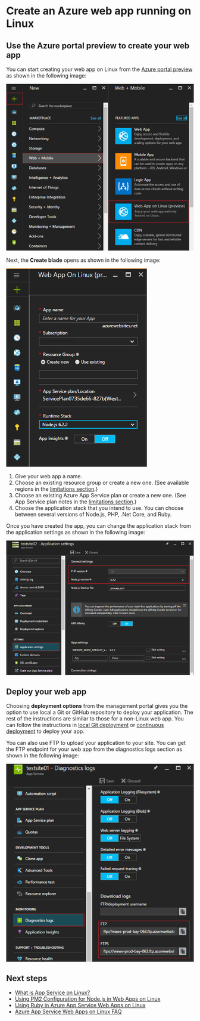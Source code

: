 <!-- not suitable for Mooncake -->

<properties
    pageTitle="Create an Azure web app running on Linux | Azure"
    description="Web app creation workflow for App Service on Linux."
    keywords="azure app service, web app, linux, oss"
    services="app-service"
    documentationcenter=""
    author="naziml"
    manager="erikre"
    editor="" />
<tags
    ms.assetid="3a71d10a-a0fe-4d28-af95-03b2860057d5"
    ms.service="app-service"
    ms.workload="na"
    ms.tgt_pltfrm="na"
    ms.devlang="na"
    ms.topic="article"
    ms.date="02/16/2017"
    wacn.date=""
    ms.author="naziml;wesmc" />

# Create an Azure web app running on Linux
## Use the Azure portal preview to create your web app
You can start creating your web app on Linux from the [Azure portal preview](https://portal.azure.cn) as shown in the following image:

![Start creating a web app on the Azure portal preview][1]

Next, the **Create blade** opens as shown in the following image:

![The Create blade][2]

1. Give your web app a name.
2. Choose an existing resource group or create a new one. (See available regions in the [limitations section](/documentation/articles/app-service-linux-intro/).)
3. Choose an existing Azure App Service plan or create a new one. (See App Service plan notes in the [limitations section](/documentation/articles/app-service-linux-intro/).)
4. Choose the application stack that you intend to use. You can choose between several versions of Node.js, PHP, .Net Core, and Ruby.

Once you have created the app, you can change the application stack from the application settings as shown in the following image:

![Application settings][3]

## Deploy your web app
Choosing **deployment options** from the management portal gives you the option to use local a Git or GitHub repository to deploy your application. The rest of the instructions are similar to those for a non-Linux web app. You can follow the instructions in [local Git deployment](/documentation/articles/app-service-deploy-local-git/) or [continuous deployment](/documentation/articles/app-service-continuous-deployment/) to deploy your app.

You can also use FTP to upload your application to your site. You can get the FTP endpoint for your web app from the diagnostics logs section as shown in the following image:

![Diagnostics logs][4]

## Next steps
* [What is App Service on Linux?](/documentation/articles/app-service-linux-intro/)
* [Using PM2 Configuration for Node.js in Web Apps on Linux](/documentation/articles/app-service-linux-using-nodejs-pm2/)
* [Using Ruby in Azure App Service Web Apps on Linux](/documentation/articles/app-service-linux-using-ruby/)
* [Azure App Service Web Apps on Linux FAQ](/documentation/articles/app-service-linux-faq/)

<!--Image references-->
[1]: ./media/app-service-linux-how-to-create-a-web-app/top-level-create.png
[2]: ./media/app-service-linux-how-to-create-a-web-app/create-blade.png
[3]: ./media/app-service-linux-how-to-create-a-web-app/application-settings-change-stack.png
[4]: ./media/app-service-linux-how-to-create-a-web-app/diagnostic-logs-ftp.png